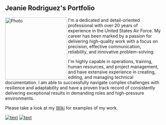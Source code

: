 ## Jeanie Rodriguez's Portfolio

<img align="left" src=https://github.com/Jeanie-Rodriguez/Portfolio/blob/main/Profile%20Picture.png alt=Photo of Jeanie width="200"/>

I'm a dedicated and detail-oriented professional with over 20 years of experience in the United States Air Force. My career has been marked by a passion for delivering high-quality work with a focus on precision, effective communication, reliability, and innovative problem-solving.

I'm highly capable in operations, training, human resources, and project management, and have extensive experience in creating, editing, and managing technical documentation. I am able to successfully navigate complex challenges with resilience and adaptability and have a proven track record of consistently delivering exceptional results in demanding roles and high-pressure environments.

Please take a look at my [Wiki](https://github.com/Jeanie-Rodriguez/Portfolio/wiki) for examples of my work.

[![text](https://img.shields.io/badge/LinkedIn-0077B5?style=for-the-badge&logo=linkedin&logoColor=white)](https://www.linkedin.com/in/jeanie-rodriguez)
[![text](https://img.shields.io/badge/Gmail-D14836?style=for-the-badge&logo=gmail&logoColor=white)](mailto:jeanie.h.rodriguez@gmail.com) 
